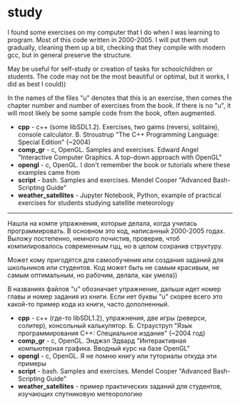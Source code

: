 # study

I found some exercises on my computer that I do when I was learning to program. Most of this code written in 2000-2005. I will put them out gradually, cleaning them up a bit, checking that they compile with modern gcc, but in general preserve the structure. 

May be useful for self-study or creation of tasks for schoolchildren or students. The code may not be the most beautiful or optimal, but it works, I did as best I could))

In the names of the files "u" denotes that this is an exercise, then comes the chapter number and number of exercises from the book. If there is no "u", it will most likely be some sample code from the book, often augmented.

* **cpp** - с++ (some libSDL1.2). Exercises, two gaims (reversi, solitaire), console calculator. B. Stroustrup "The C++ Programming Language: Special Edition" (~2004)
* **comp_gr** - c, OpenGL. Samples and exercises. Edward Angel "Interactive Computer Graphics. A top-down approach with OpenGL"
* **opengl** - c, OpenGL. I don't remember the book or tutorials where these examples came from
* **script** - bash. Samples and exercises. Mendel Cooper "Advanced Bash-Scripting Guide"
* **weather_satellites** - Jupyter Notebook, Python, example of practical exercises for students studying satellite meteorology


____

Нашла на компе упражнения, которые делала, когда училась программировать. В основном это код, написанный 2000-2005 годах. Выложу постепенно, немного почистив, проверив, чтоб компилировалось современным гцц, но в целом сохранив структуру. 

Может кому пригодятся для самообучения или создания заданий для школьников или студентов. Код может быть не самым красивым, не самым оптимальным, но рабочим, делала, как умела))

В названиях файлов "u" обозначает упражнение, дальше идет номер главы и номер задания из книги. Если нет буквы "u" скорее всего это какой-то пример кода из книги, часто дополненный.

* **cpp** - с++ (где-то libSDL1.2), упражнения, две игры (реверси, солитер), консольный калькулятор. Б. Страуструп "Язык программирования C++: Специальное издание" (~2004 год)
* **comp_gr** - c, OpenGL. Энджэл Эдвард "Интерактивная компьютерная графика. Вводный курс на базе OpenGL"
* **opengl** - c, OpenGL. Я не помню книгу или туториалы откуда эти примеры
* **script** - bash. Samples and exercises. Mendel Cooper "Advanced Bash-Scripting Guide"
* **weather_satellites** - пример практических заданий для студентов, изучающих спутниковую метеорологию
